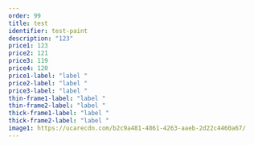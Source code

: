 ```yaml
---
order: 99
title: test
identifier: test-paint
description: "123"
price1: 123
price2: 121
price3: 119
price4: 120
price1-label: "label "
price2-label: "label "
price3-label: "label "
thin-frame1-label: "label "
thin-frame2-label: "label "
thick-frame1-label: "label "
thick-frame2-label: "label "
image1: https://ucarecdn.com/b2c9a481-4861-4263-aaeb-2d22c4460a67/
---
```

